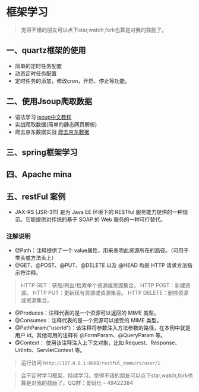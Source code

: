 # 框架学习


> 觉得不错的朋友可以点下star,watch,fork也算是对我的鼓励了。

## 一、quartz框架的使用
- 简单的定时任务配置
- 动态定时任务配置
- 定时任务的添加，修改cron，开启、停止等功能。

## 二、使用Jsoup爬取数据

- 语法学习 [jsoup中文教程](http://www.open-open.com/jsoup/)
- 实战爬取数据(简单的静态网页解析)
- 爬去京东数据实战 [爬去京东数据](https://github.com/handexing/JdBee)

## 三、spring框架学习

## 四、Apache mina

## 五、restFul 案例
- JAX-RS (JSR-311) 是为 Java EE 环境下的 RESTful 服务能力提供的一种规范。它能提供对传统的基于 SOAP 的 Web 服务的一种可行替代。

### 注解说明
- @Path：注释提供了一个 value属性，用来表明此资源所在的路径。（可用于类头或方法头上）
- @GET、@POST、@PUT、@DELETE 以及 @HEAD 均是 HTTP 请求方法指示符注释。

> HTTP GET：获取/列出/检索单个资源或资源集合。
> HTTP POST：新建资源。
> HTTP PUT：更新现有资源或资源集合。
> HTTP DELETE：删除资源或资源集合。

- @Produces：注释代表的是一个资源可以返回的 MIME 类型。
- @Consumes：注释代表的是一个资源可以接受的 MIME 类型。
- @PathParam("userId")：该注释将参数注入方法参数的路径，在本例中就是用户 id。其他可用的注释有 @FormParam、@QueryParam 等。
- @Context： 使用该注释注入上下文对象，比如 Request、Response、UriInfo、ServletContext 等。

> 运行访问 `http://127.0.0.1:8888/restful_demo/rs/user/1`

> 会不定时学习框架，持续学习。觉得不错的朋友可以点下star,watch,fork也算是对我的鼓励了。QQ群：爱码仕 - 49422384